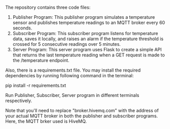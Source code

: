 The repository contains three code files:

1. Publisher Program: This publisher program simulates a temperature sensor and publishes temperature readings to an MQTT broker every 60 seconds.
2. Subscriber Program: This subscriber program listens for temperature data, saves it locally, and raises an alarm if the temperature threshold is crossed for 5 consecutive readings over 5 minutes.
3. Server Program: This server program uses Flask to create a simple API that returns the last temperature reading when a GET request is made to the /temperature endpoint.

Also, there is a requirements.txt file. You may install the required dependencies by running following command in the terminal: 

pip install -r requirements.txt

Run Publisher, Subscriber, Server program in different terminals respectively.

Note that you'll need to replace "broker.hivemq.com" with the address of your actual MQTT broker in both the publisher and subscriber programs. Here, the MQTT brker used is HiveMQ.

